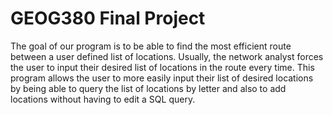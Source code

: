 # GEOG380 Final Project
The goal of our program is to be able to find the most efficient route between a user defined list of locations. Usually, the network analyst forces the user to input their desired list of locations in the route every time. This program allows the user to more easily input their list of desired locations by being able to query the list of locations by letter and also to add locations without having to edit a SQL query. 
